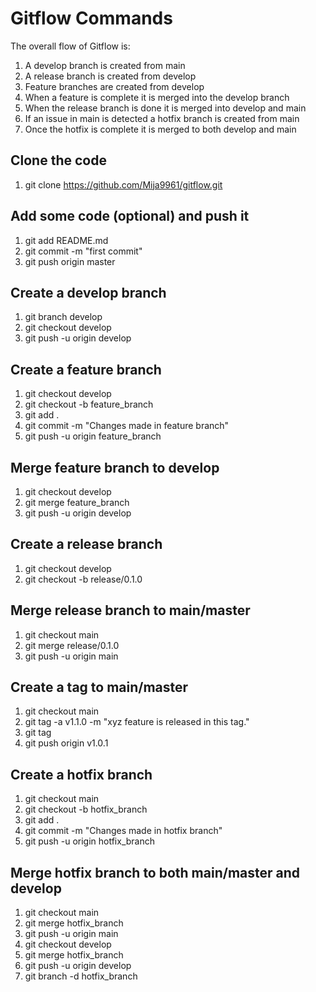 # Gitflow Commands
The overall flow of Gitflow is:
1. A develop branch is created from main
2. A release branch is created from develop
3. Feature branches are created from develop
4. When a feature is complete it is merged into the develop branch
5. When the release branch is done it is merged into develop and main
6. If an issue in main is detected a hotfix branch is created from main
7. Once the hotfix is complete it is merged to both develop and main

## Clone the code
1. git clone https://github.com/Mija9961/gitflow.git

## Add some code (optional) and push it
1. git add README.md
2. git commit -m "first commit"
3. git push origin master

## Create a develop branch
1. git branch develop
2. git checkout develop
3. git push -u origin develop

## Create a feature branch
1. git checkout develop
2. git checkout -b feature_branch
3. git add .
4. git commit -m "Changes made in feature branch"
5. git push -u origin feature_branch

## Merge feature branch to develop
1. git checkout develop
2. git merge feature_branch
3. git push -u origin develop

## Create a release branch
1. git checkout develop
2. git checkout -b release/0.1.0

## Merge release branch to main/master
1. git checkout main
2. git merge release/0.1.0
3. git push -u origin main

## Create a tag to main/master
1. git checkout main
2. git tag -a v1.1.0 -m "xyz feature is released in this tag."
3. git tag
4. git push origin v1.0.1

## Create a hotfix branch
1. git checkout main
2. git checkout -b hotfix_branch
3. git add .
4. git commit -m "Changes made in hotfix branch"
5. git push -u origin hotfix_branch

## Merge hotfix branch to both main/master and develop
1. git checkout main
2. git merge hotfix_branch
3. git push -u origin main
4. git checkout develop
5. git merge hotfix_branch
6. git push -u origin develop
7. git branch -d hotfix_branch